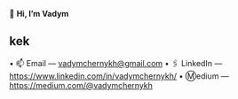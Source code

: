 👋 **Hi, I’m Vadym** 
## kek
• 📫 Email     — vadymchernykh@gmail.com
• 🖇️ LinkedIn  — https://www.linkedin.com/in/vadymchernykh/
• Ⓜ️edium      — https://medium.com/@vadymchernykh
<!---
VadimZP/VadimZP is a ✨ special ✨ repository because its `README.md` (this file) appears on your GitHub profile.
You can click the Preview link to take a look at your changes.
--->
